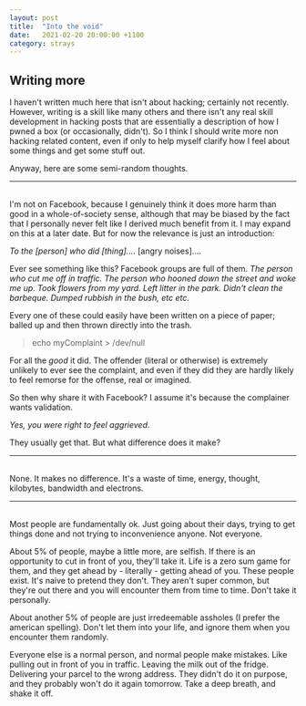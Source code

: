 ```yaml
---
layout: post
title:  "Into the void"
date:   2021-02-20 20:00:00 +1100
category: strays
---
```


## Writing more

I haven't written much here that isn't about hacking; certainly not recently. However, writing is a skill like many others and there isn't any real skill development in hacking posts that are essentially a description of how I pwned a box (or occasionally, didn't). So I think I should write more non hacking related content, even if only to help myself clarify how I feel about some things and get some stuff out.

Anyway, here are some semi-random thoughts.

-------------
<br>
I'm not on Facebook, because I genuinely think it does more harm than good in a whole-of-society sense, although that may be biased by the fact that I personally never felt like I derived much benefit from it. I may expand on this at a later date. But for now the relevance is just an introduction:

*To the [person] who did [thing]....* [angry noises]....

Ever see something like this? Facebook groups are full of them. *The person who cut me off in traffic. The person who hooned down the street and woke me up. Took flowers from my yard. Left litter in the park. Didn't clean the barbeque. Dumped rubbish in the bush, etc etc.*

Every one of these could easily have been written on a piece of paper; balled up and then thrown directly into the trash. 

> echo myComplaint > /dev/null

For all the *good* it did. The offender (literal or otherwise) is extremely unlikely to ever see the complaint, and even if they did they are hardly likely to feel remorse for the offense, real or imagined.  

So then why share it with Facebook? I assume it's because the complainer wants validation. 

*Yes, you were right to feel aggrieved*. 

They usually get that. But what difference does it make? 

-----------------
<br>
None. It makes no difference. It's a waste of time, energy, thought, kilobytes, bandwidth and electrons.

-----------------
<br>
Most people are fundamentally ok. Just going about their days, trying to get things done and not trying to inconvenience anyone. Not everyone. 

About 5% of people, maybe a little more, are selfish. If there is an opportunity to cut in front of you, they'll take it. Life is a zero sum game for them, and they get ahead by - literally - getting ahead of you. These people exist. It's naive to pretend they don't. They aren't super common, but they're out there and you will encounter them from time to time. Don't take it personally.

About another 5% of people are just irredeemable assholes (I prefer the american spelling). Don't let them into your life, and ignore them when you encounter them randomly.

Everyone else is a normal person, and normal people make mistakes. Like pulling out in front of you in traffic. Leaving the milk out of the fridge. Delivering your parcel to the wrong address. They didn't do it on purpose, and they probably won't do it again tomorrow. Take a deep breath, and shake it off. 

